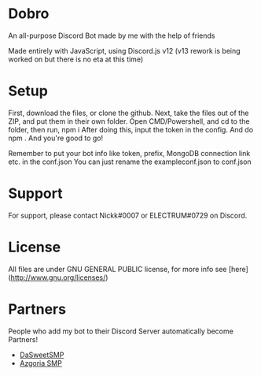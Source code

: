# Dobro

An all-purpose Discord Bot made by me with the help of friends

Made entirely with JavaScript, using Discord.js v12 (v13 rework is being worked on but there is no eta at this time)

# Setup

First, download the files, or clone the github.
Next, take the files out of the ZIP, and put them in their own folder.
Open CMD/Powershell, and cd to the folder, then run, npm i
After doing this, input the token in the config. And do npm .
And you're good to go!

Remember to put your bot info like token, prefix, MongoDB connection link etc. in the conf.json
You can just rename the exampleconf.json to conf.json

# Support

For support, please contact Nickk#0007 or ELECTRUM#0729 on Discord.


# License

All files are under GNU GENERAL PUBLIC license, for more info see [here] (http://www.gnu.org/licenses/)

# Partners
People who add my bot to their Discord Server automatically become Partners!

- [DaSweetSMP](https://discord.gg/4evHSPqapC)
- [Azgoria SMP](https://discord.gg/gYHM8jcHEB)

